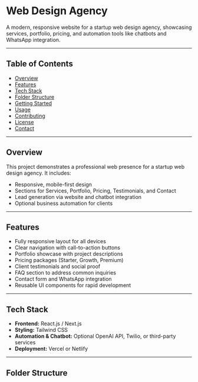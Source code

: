# Web Design Agency

A modern, responsive website for a startup web design agency, showcasing services, portfolio, pricing, and automation tools like chatbots and WhatsApp integration.

---

## Table of Contents

- [Overview](#overview)  
- [Features](#features)  
- [Tech Stack](#tech-stack)  
- [Folder Structure](#folder-structure)  
- [Getting Started](#getting-started)  
- [Usage](#usage)  
- [Contributing](#contributing)  
- [License](#license)  
- [Contact](#contact)  

---

## Overview

This project demonstrates a professional web presence for a startup web design agency. It includes:

- Responsive, mobile-first design  
- Sections for Services, Portfolio, Pricing, Testimonials, and Contact  
- Lead generation via website and chatbot integration  
- Optional business automation for clients  

---

## Features

- Fully responsive layout for all devices  
- Clear navigation with call-to-action buttons  
- Portfolio showcase with project descriptions  
- Pricing packages (Starter, Growth, Premium)  
- Client testimonials and social proof  
- FAQ section to address common inquiries  
- Contact form and WhatsApp integration  
- Reusable UI components for rapid development  

---

## Tech Stack

- **Frontend:** React.js / Next.js  
- **Styling:** Tailwind CSS  
- **Automation & Chatbot:** Optional OpenAI API, Twilio, or third-party services  
- **Deployment:** Vercel or Netlify  

---

## Folder Structure

